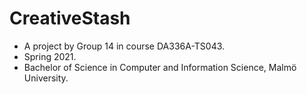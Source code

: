 # CreativeStash
- A project by Group 14 in course DA336A-TS043.
- Spring 2021. 
- Bachelor of Science in Computer and Information Science, Malmö University.


